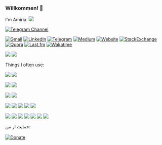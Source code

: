 ### Willkommen! 👋

I'm Amiria. ![](https://komarev.com/ghpvc/?username=amiria703)

[![Telegram Channel](https://img.shields.io/endpoint?style=for-the-badge&url=https%3A%2F%2Frunkit.io%2Fdamiankrawczyk%2Ftelegram-badge%2Fbranches%2Fmaster%3Furl%3Dhttps%3A%2F%2Ft.me%2Famiria703_channel "Join my channel!")](https://t.me/amiria703_channel)

[![Gmail](https://img.shields.io/badge/Gmail-D14836?style=for-the-badge&logo=gmail&logoColor=white)](mailto:amiria703@gmail.com)
[![LinkedIn](https://img.shields.io/badge/LinkedIn-0077B5?style=for-the-badge&logo=linkedin&logoColor=white)](https://linkedin.com/in/amiria703)
[![Telegram](https://img.shields.io/badge/Telegram-2CA5E0?style=for-the-badge&logo=telegram&logoColor=white)](https://t.me/amiria703)
[![Medium](https://img.shields.io/badge/Medium-12100E?style=for-the-badge&logo=medium&logoColor=white)](https://medium.com/@amiria703)
[![Website](https://img.shields.io/badge/Website-000000?style=for-the-badge&logo=About.me&logoColor=white)](https://amiria703.ir)
[![StackExchange](https://img.shields.io/badge/StackExchange-%23ffffff.svg?&style=for-the-badge&logo=StackExchange&logoColor=white)](https://stackexchange.com/users/18385810?tab=accounts)
[![Quora](https://img.shields.io/badge/Quora-%23B92B27.svg?&style=for-the-badge&logo=Quora&logoColor=white)](https://quora.com/profile/Amir-Hossein-Maher)
[![Last.fm](https://img.shields.io/badge/last.fm-D51007?style=for-the-badge&logo=last.fm&logoColor=white)](https://last.fm/user/amiria703)
[![Wakatime](https://img.shields.io/badge/WakaTime-000000?style=for-the-badge&logo=WakaTime&logoColor=white)](https://wakatime.com/share/@6349d8fc-5108-4b08-ace8-45067a3d37f5/5290807d-1104-413b-900b-2d1f6b21a075.svg)

![](https://github-profile-summary-cards.vercel.app/api/cards/profile-details?username=amiria703&theme=vue)
![](https://github-profile-trophy.vercel.app/?username=amiria703)

Things I often use:

![](https://img.shields.io/badge/Arch_Linux-1793D1?style=for-the-badge&logo=arch-linux&logoColor=white)
![](https://img.shields.io/badge/lineageos-167C80?style=for-the-badge&logo=lineageos&logoColor=white)

![](https://img.shields.io/badge/VSCode-0078D4?style=for-the-badge&logo=visual%20studio%20code&logoColor=white)
![](https://img.shields.io/badge/NeoVim-%2357A143.svg?&style=for-the-badge&logo=neovim&logoColor=white)

![](https://img.shields.io/badge/Figma-F24E1E?style=for-the-badge&logo=figma&logoColor=white)
![](https://img.shields.io/badge/Inkscape-000000?style=for-the-badge&logo=Inkscape&logoColor=white)

![](https://img.shields.io/badge/HTML5-E34F26?style=for-the-badge&logo=html5&logoColor=white)
![](https://img.shields.io/badge/CSS3-1572B6?style=for-the-badge&logo=css3&logoColor=white)
![](https://img.shields.io/badge/Bootstrap-563D7C?style=for-the-badge&logo=bootstrap&logoColor=white)
![](https://img.shields.io/badge/Tailwind_CSS-38B2AC?style=for-the-badge&logo=tailwind-css&logoColor=white)
![](https://img.shields.io/badge/Sass-CC6699?style=for-the-badge&logo=sass&logoColor=white)

![](https://img.shields.io/badge/JavaScript-323330?style=for-the-badge&logo=javascript&logoColor=F7DF1E)
![](https://img.shields.io/badge/jQuery-0769AD?style=for-the-badge&logo=jquery&logoColor=white)
![](https://img.shields.io/badge/Electron-2B2E3A?style=for-the-badge&logo=electron&logoColor=9FEAF9)
![](https://img.shields.io/badge/Vue.js-35495E?style=for-the-badge&logo=vuedotjs&logoColor=4FC08D)
![](https://img.shields.io/badge/nuxt.js-00C58E?style=for-the-badge&logo=nuxtdotjs&logoColor=white)
![](https://img.shields.io/badge/Vuetify-1867C0?style=for-the-badge&logo=vuetify&logoColor=white)
![](https://img.shields.io/badge/Quasar-1976D2?style=for-the-badge&logo=quasar&logoColor=white)


حمایت از من:\
\
[![Donate](https://img.shields.io/badge/کافیته-FFDD00?style=for-the-badge&logo=buy-me-a-coffee&logoColor=black)](https://www.coffeete.ir/amiria703)
